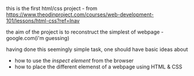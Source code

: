 this is the first html/css project - from https://www.theodinproject.com/courses/web-development-101/lessons/html-css?ref=lnav

the aim of the project is to reconstruct the simplest of webpage - google.com(i'm guessing)

having done this seemingly simple task, one should have basic ideas about
 * how to use the *inspect element* from the browser
 * how to place the different elemenst of a webpage using HTML & CSS

  